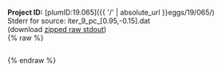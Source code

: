 **Project ID:** [plumID:19.065]({{ '/' | absolute_url }}eggs/19/065/)  
Stderr for source:  iter_9_pc_[0.95,-0.15].dat   
(download [zipped raw stdout](iter_9_pc_[0.95,-0.15].dat.plumed_master.stdout.txt.zip))  
{% raw %}
<pre>
</pre>
{% endraw %}
